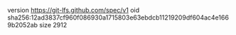 version https://git-lfs.github.com/spec/v1
oid sha256:12ad3837cf960f086930a1715803e63ebdcb11219209df604ac4e1669b2052ab
size 2912

